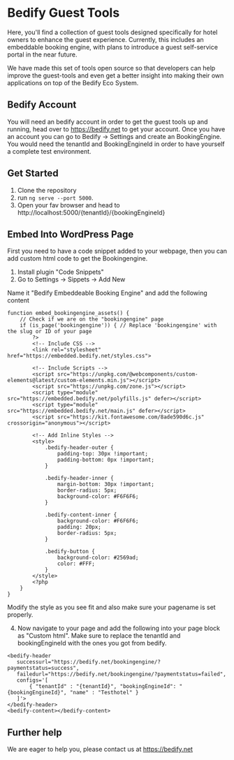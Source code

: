 # Bedify Guest Tools

Here, you'll find a collection of guest tools designed specifically for hotel owners to enhance the guest experience. Currently, this includes an embeddable booking engine, with plans to introduce a guest self-service portal in the near future. 

We have made this set of tools open source so that developers can help improve the guest-tools and even get a better insight into making their own applications on top of the Bedify Eco System.

## Bedify Account
You will need an bedify account in order to get the guest tools up and running, head over to https://bedify.net to get your account. Once you have an account you can go to Bedify -> Settings and create an BookingEngine. You would need the tenantId and BookingEngineId in order to have yourself a complete test environment.

## Get Started

1. Clone the repository
2.  run `ng serve --port 5000`. 
3. Open your fav browser and head to http://localhost:5000/{tenantId}/{bookingEngineId}

## Embed Into WordPress Page

First you need to have a code snippet added to your webpage, then  you can add custom html code to get the Bookingengine.

1. Install plugin "Code Snippets"
2. Go to Settings -> Sippets -> Add New

Name it "Bedify Embeddeable Booking Engine" and add the following content

```
function embed_bookingengine_assets() {
    // Check if we are on the "bookingengine" page
    if (is_page('bookingengine')) { // Replace 'bookingengine' with the slug or ID of your page
        ?>
        <!-- Include CSS -->
        <link rel="stylesheet" href="https://embedded.bedify.net/styles.css">

        <!-- Include Scripts -->
        <script src="https://unpkg.com/@webcomponents/custom-elements@latest/custom-elements.min.js"></script>
        <script src="https://unpkg.com/zone.js"></script>
        <script type="module" src="https://embedded.bedify.net/polyfills.js" defer></script>
        <script type="module" src="https://embedded.bedify.net/main.js" defer></script>
        <script src="https://kit.fontawesome.com/8ade590d6c.js" crossorigin="anonymous"></script>

        <!-- Add Inline Styles -->
        <style>
            .bedify-header-outer {
                padding-top: 30px !important;
                padding-bottom: 0px !important;
            }
            
            .bedify-header-inner {
                margin-bottom: 30px !important;
                border-radius: 5px;
                background-color: #F6F6F6;
            }

            .bedify-content-inner {
                background-color: #F6F6F6;
                padding: 20px;
                border-radius: 5px;
            }

            .bedify-button {
                background-color: #2569ad;
                color: #FFF;
            }
        </style>
        <?php
    }
}
```

Modify the style as you see fit and also make sure your pagename is set properly.

4. Now navigate to your page and add the following into your page block as "Custom html". Make sure to replace the tenantId and bookingEngineId with the ones you got from bedify.

```
<bedify-header 
   successurl="https://bedify.net/bookingengine/?paymentstatus=success",
   failedurl="https://bedify.net/bookingengine/?paymentstatus=failed",
   configs='[
       { "tenantId" : "{tenantId}", "bookingEngineId": "{bookingEngineId}", "name" : "Testhotel" }
   ]'>
</bedify-header>
<bedify-content></bedify-content>
```

## Further help

We are eager to help you, please contact us at https://bedify.net
